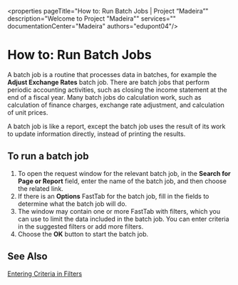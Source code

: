 <properties
	pageTitle="How to: Run Batch Jobs | Project “Madeira”"
        description="Welcome to Project "Madeira"" 
        services="" 
        documentationCenter="Madeira"
        authors="edupont04"/>
	
# How to: Run Batch Jobs
A batch job is a routine that processes data in batches, for example the **Adjust Exchange Rates** batch job. There are batch jobs that perform periodic accounting activities, such as closing the income statement at the end of a fiscal year. Many batch jobs do calculation work, such as calculation of finance charges, exchange rate adjustment, and calculation of unit prices.

A batch job is like a report, except the batch job uses the result of its work to update information directly, instead of printing the results.

## To run a batch job
1. To open the request window for the relevant batch job, in the **Search for Page or Report** field, enter the name of the batch job, and then choose the related link.
2. If there is an **Options** FastTab for the batch job, fill in the fields to determine what the batch job will do. 
3. The window may contain one or more FastTab with filters, which you can use to limit the data included in the batch job. You can enter criteria in the suggested filters or add more filters.
4. Choose the **OK** button to start the batch job.

## See Also
[Entering Criteria in Filters](ui-enter-criteria-filters.md)

